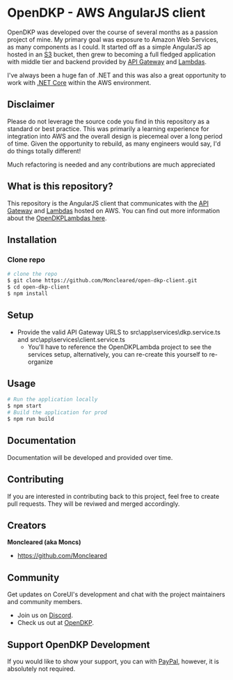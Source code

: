 # OpenDKP - AWS AngularJS client

OpenDKP was developed over the course of several months as a passion project of mine. My primary goal was exposure to Amazon Web Services, as many components as I could. It started off as a simple AngularJS ap hosted in an [S3](https://aws.amazon.com/s3/) bucket, then grew to becoming a full fledged application with middle tier and backend provided by [API Gateway](https://aws.amazon.com/api-gateway/) and [Lambdas](https://aws.amazon.com/lambda/). 

I've always been a huge fan of .NET and this was also a great opportunity to work with [.NET Core](https://docs.microsoft.com/en-us/dotnet/core/) within the AWS environment.

## Disclaimer
Please do not leverage the source code you find in this repository as a standard or best practice. This was primarily a learning experience for integration into AWS and the overall design is piecemeal over a long period of time. Given the opportunity to rebuild, as many engineers would say, I'd do things totally different!

Much refactoring is needed and any contributions are much appreciated

## What is this repository?
This repository is the AngularJS client that communicates with the [API Gateway](https://aws.amazon.com/api-gateway/) and [Lambdas](https://aws.amazon.com/lambda/) hosted on AWS. You can find out more information about the [OpenDKPLambdas here](https://github.com/Moncleared/OpenDKPLambdas).

## Installation

### Clone repo

``` bash
# clone the repo
$ git clone https://github.com/Moncleared/open-dkp-client.git
$ cd open-dkp-client
$ npm install
```

## Setup
* Provide the valid API Gateway URLS to src\app\services\dkp.service.ts and src\app\services\client.service.ts
	* You'll have to reference the OpenDKPLambda project to see the services setup, alternatively, you can re-create this yourself to re-organize

## Usage
``` bash
# Run the application locally
$ npm start
# Build the application for prod
$ npm run build
```
## Documentation
Documentation will be developed and provided over time.

## Contributing

If you are interested in contributing back to this project, feel free to create pull requests. They will be reviwed and merged accordingly.

## Creators

**Moncleared (aka Moncs)**

* <https://github.com/Moncleared>

## Community

Get updates on CoreUI's development and chat with the project maintainers and community members.

- Join us on [Discord](https://discord.gg/WguFyYJ).
- Check us out at [OpenDKP](http://opendkp.com/).

## Support OpenDKP Development

If you would like to show your support, you can with  [PayPal](https://www.paypal.com/cgi-bin/webscr?cmd=_s-xclick&hosted_button_id=2R3B5A3LJ5LBC&source=url), however, it is absolutely not required.